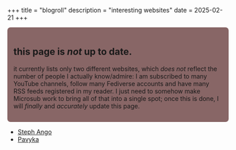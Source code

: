 +++
title = "blogroll"
description = "interesting websites"
date = 2025-02-21
+++

<section style="background-color: #866; border-radius: 7px; padding: 1em;">
<h2>this page is <em>not</em> up to date.</h2>

<p>it currently lists only two different websites, which <em>does not</em> reflect the number of people I actually know/admire: I am subscribed to many YouTube channels, follow many Fediverse accounts and have many RSS feeds registered in my reader. I just need to somehow make Microsub  work to bring all of that into a single spot; once this is done, I will <em>finally</em> and <em>accurately</em> update this page.</p>
</section>

- [Steph Ango](https://stephango.com/ "the one whose colourscheme, Flexoki, inspired my website's")
- [Pavyka](https://papiroflexiacandybars.carrd.co/)
